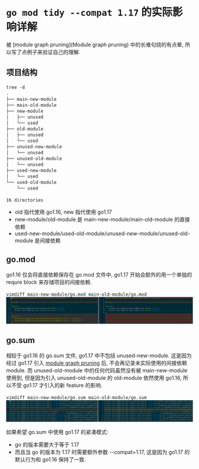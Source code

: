 # ``go mod tidy --compat 1.17`` 的实际影响详解

被 [module graph pruning](Module graph pruning) 中的长难句绕的有点晕,
所以写了点例子来验证自己的理解.

## 项目结构

```
tree -d
.
├── main-new-module
├── main-old-module
├── new-module
│   ├── unused
│   └── used
├── old-module
│   ├── unused
│   └── used
├── unused-new-module
│   └── unused
├── unused-old-module
│   └── unused
├── used-new-module
│   └── used
└── used-old-module
    └── used

16 directories
```

- old 指代使用 go1.16, new 指代使用 go1.17
- new-module/old-module 是 main-new-module/main-old-module 的直接依赖
- used-new-module/used-old-module/unused-new-module/unused-old-module 是间接依赖


## go.mod

go1.16 仅会将直接依赖保存在 go.mod 文件中, go1.17 开始会额外的用一个单独的 requre block 来存储项目的间接依赖.

``vimdiff main-new-module/go.mod main-old-module/go.mod``
![vimdiff-go-mod](./vimdiff-go-mod.png)

## go.sum

相较于 go1.16 的 go.sum 文件, go1.17 中不包括 unused-new-module.
这是因为经过 go1.17 引入 [module graph pruning]() 后, 不会再记录未实际使用的间接依赖 module.
而 unused-old-module 中的任何代码虽然没有被 main-new-module 使用到,
但是因为引入 unused-old-module 的 old-module 依然使用 go1.16, 所以不受 go1.17 才引入的新 feature 的影响.

``vimdiff main-new-module/go.sum main-old-module/go.sum``
![vimdiff-go-sum](./vimdiff-go-sum.png)

如果希望 go.sum 中使用 go1.17 的紧凑模式:
- go 的版本需要大于等于 1.17
- 而且当 go 的版本为 1.17 时需要额外参数 --compat=1.17, 这是因为 go1.17 的默认行为和 go1.16 保持了一致.
